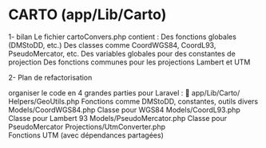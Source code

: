 # CARTO (app/Lib/Carto)


1- bilan
Le fichier cartoConvers.php contient :
    Des fonctions globales (DMStoDD, etc.)
    Des classes comme CoordWGS84, CoordL93, PseudoMercator, etc.
    Des variables globales pour des constantes de projection
    Des fonctions communes pour les projections Lambert et UTM

2-  Plan de refactorisation

organiser le code en 4 grandes parties pour Laravel : 📁 app/Lib/Carto/
Helpers/GeoUtils.php
	Fonctions comme DMStoDD, constantes, outils divers
Models/CoordWGS84.php
	Classe pour WGS84
Models/CoordL93.php
	Classe pour Lambert 93
Models/PseudoMercator.php
	Classe pour PseudoMercator
Projections/UtmConverter.php	
	Fonctions UTM (avec dépendances partagées)

